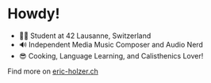 # Howdy!
- 👨‍🎓 Student at 42 Lausanne, Switzerland
- 🔊 Independent Media Music Composer and Audio Nerd
- 😎 Cooking, Language Learning, and Calisthenics Lover!

Find more on <a href="https://www.eric-holzer.ch" target="_blank">eric-holzer.ch</a>
